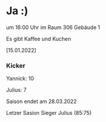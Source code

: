 
# Ja :)


um 16:00 Uhr im Raum 306 Gebäude 1

Es gibt Kaffee und Kuchen


<!---![image](https://user-images.githubusercontent.com/73311547/125851712-3934142d-7930-4613-8163-7ba796f7bffd.png)-->

[15.01.2022]


### Kicker

Yannick: 10

Julius:  7

Saison endet am 28.03.2022

Letzer Sasion Sieger Julius (85:75)
